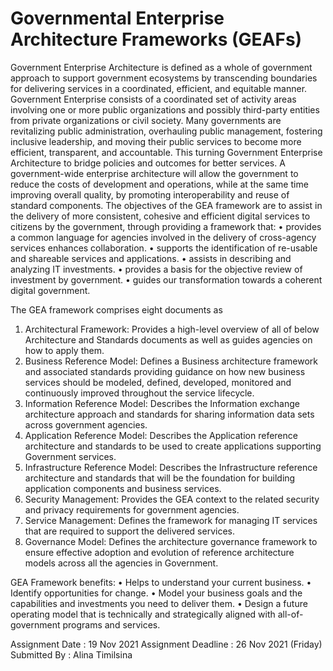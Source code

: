 # Governmental Enterprise Architecture Frameworks (GEAFs)
Government Enterprise Architecture is defined as a whole of government approach to support government ecosystems by transcending boundaries for delivering services in a coordinated, efficient, and equitable manner. Government Enterprise consists of a coordinated set of activity areas involving one or more public organizations and possibly third-party entities from private organizations or civil society.
Many governments are revitalizing public administration, overhauling public management, fostering inclusive leadership, and moving their public services to become more efficient, transparent, and accountable. This turning Government Enterprise Architecture to bridge policies and outcomes for better services.
A government-wide enterprise architecture will allow the government to reduce the costs of development and operations, while at the same time improving overall quality, by promoting interoperability and reuse of standard components.
 The objectives of the GEA framework are to assist in the delivery of more consistent, cohesive and efficient digital services to citizens by the government, through providing a framework that:
•	provides a common language for agencies involved in the delivery of cross-agency services enhances collaboration.
•	supports the identification of re-usable and shareable services and applications.
•	assists in describing and analyzing IT investments.
•	provides a basis for the objective review of investment by government.
•	guides our transformation towards a coherent digital government.

The GEA framework comprises eight documents as
1.	Architectural Framework: Provides a high-level overview of all of below Architecture and Standards documents as well as guides agencies on how to apply them.
2.	Business Reference Model: Defines a Business architecture framework and associated standards providing guidance on how new business services should be modeled, defined, developed, monitored and continuously improved throughout the service lifecycle.
3.	Information Reference Model: Describes the Information exchange architecture approach and standards for sharing information data sets across government agencies.
4.	Application Reference Model: Describes the Application reference architecture and standards to be used to create applications supporting Government services.
5.	Infrastructure Reference Model: Describes the Infrastructure reference architecture and standards that will be the foundation for building application components and business services.
6.	Security Management: Provides the GEA context to the related security and privacy requirements for government agencies.
7.	Service Management: Defines the framework for managing IT services that are required to support the delivered services.
8.	Governance Model: Defines the architecture governance framework to ensure effective adoption and evolution of reference architecture models across all the agencies in Government.

GEA Framework benefits:
•	Helps to understand your current business.
•	Identify opportunities for change.
•	Model your business goals and the capabilities and investments you need to deliver them.
•	Design a future operating model that is technically and strategically aligned with all-of-government programs and services.

Assignment Date         : 19 Nov 2021
Assignment Deadline  : 26 Nov 2021 (Friday)
Submitted By                : Alina Timilsina 

